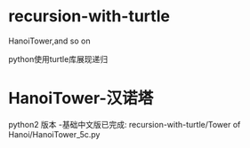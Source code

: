 # recursion-with-turtle
HanoiTower,and so on

python使用turtle库展现递归
# HanoiTower-汉诺塔
python2 版本
-基础中文版已完成: recursion-with-turtle/Tower of Hanoi/HanoiTower_5c.py


